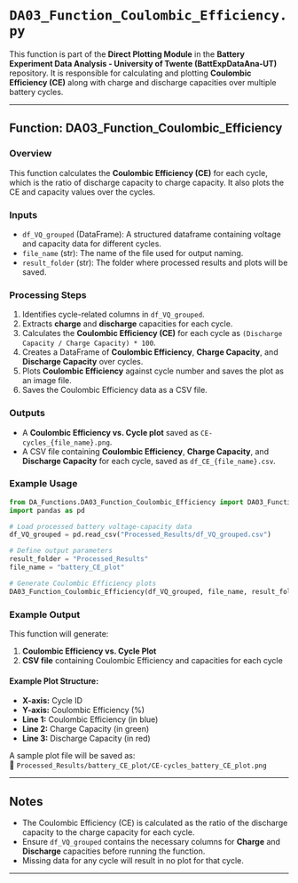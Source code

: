 # `DA03_Function_Coulombic_Efficiency.py`

This function is part of the **Direct Plotting Module** in the **Battery Experiment Data Analysis - University of Twente (BattExpDataAna-UT)** repository. It is responsible for calculating and plotting **Coulombic Efficiency (CE)** along with charge and discharge capacities over multiple battery cycles.

---

## **Function: DA03_Function_Coulombic_Efficiency**
### **Overview**
This function calculates the **Coulombic Efficiency (CE)** for each cycle, which is the ratio of discharge capacity to charge capacity. It also plots the CE and capacity values over the cycles.

### **Inputs**
- `df_VQ_grouped` (DataFrame): A structured dataframe containing voltage and capacity data for different cycles.
- `file_name` (str): The name of the file used for output naming.
- `result_folder` (str): The folder where processed results and plots will be saved.

### **Processing Steps**
1. Identifies cycle-related columns in `df_VQ_grouped`.
2. Extracts **charge** and **discharge** capacities for each cycle.
3. Calculates the **Coulombic Efficiency (CE)** for each cycle as `(Discharge Capacity / Charge Capacity) * 100`.
4. Creates a DataFrame of **Coulombic Efficiency**, **Charge Capacity**, and **Discharge Capacity** over cycles.
5. Plots **Coulombic Efficiency** against cycle number and saves the plot as an image file.
6. Saves the Coulombic Efficiency data as a CSV file.

### **Outputs**
- A **Coulombic Efficiency vs. Cycle plot** saved as `CE-cycles_{file_name}.png`.
- A CSV file containing **Coulombic Efficiency**, **Charge Capacity**, and **Discharge Capacity** for each cycle, saved as `df_CE_{file_name}.csv`.

### **Example Usage**
```python
from DA_Functions.DA03_Function_Coulombic_Efficiency import DA03_Function_Coulombic_Efficiency
import pandas as pd

# Load processed battery voltage-capacity data
df_VQ_grouped = pd.read_csv("Processed_Results/df_VQ_grouped.csv")

# Define output parameters
result_folder = "Processed_Results"
file_name = "battery_CE_plot"

# Generate Coulombic Efficiency plots
DA03_Function_Coulombic_Efficiency(df_VQ_grouped, file_name, result_folder)
```

### **Example Output**
This function will generate:
1. **Coulombic Efficiency vs. Cycle Plot**
2. **CSV file** containing Coulombic Efficiency and capacities for each cycle

#### **Example Plot Structure:**
- **X-axis:** Cycle ID
- **Y-axis:** Coulombic Efficiency (%)
- **Line 1:** Coulombic Efficiency (in blue)
- **Line 2:** Charge Capacity (in green)
- **Line 3:** Discharge Capacity (in red)

A sample plot file will be saved as:  
📂 `Processed_Results/battery_CE_plot/CE-cycles_battery_CE_plot.png`

---

## **Notes**
- The Coulombic Efficiency (CE) is calculated as the ratio of the discharge capacity to the charge capacity for each cycle.
- Ensure `df_VQ_grouped` contains the necessary columns for **Charge** and **Discharge** capacities before running the function.
- Missing data for any cycle will result in no plot for that cycle.

---
```
